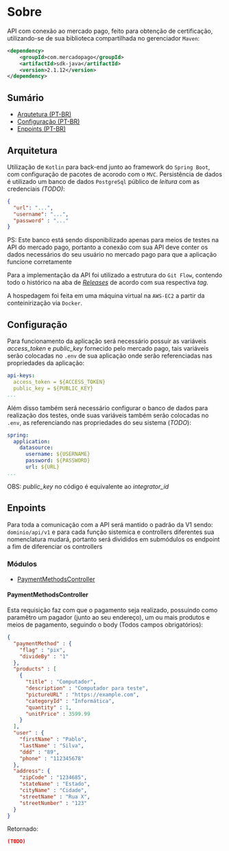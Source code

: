 # Sobre
API com conexão ao mercado pago, feito para obtenção de certificação, utilizando-se de sua biblioteca compartilhada no gerenciador `Maven`:

```xml
<dependency>
    <groupId>com.mercadopago</groupId>
    <artifactId>sdk-java</artifactId>
    <version>2.1.12</version>
</dependency>
```

## Sumário

* [Arqutetura (PT-BR)](#arquitetura)
* [Configuração (PT-BR)](#configuração)
* [Enpoints (PT-BR)](#enpoints)

## Arquitetura

Utilização de `Kotlin` para back-end junto ao framework do `Spring Boot`, com configuração de pacotes de acorodo com o `MVC`.
Persistência de dados é utilizado um banco de dados `PostgreSql` público de *leitura* com as credenciais  *(TODO)*:

```json
{
  "url": "...",
  "username": "...",
  "password" : "..."
}
```

PS: Este banco está sendo disponibilizado apenas para meios de testes na API do mercado pago, portanto a conexão com sua API deve conter os dados necessários do seu usuário no mercado pago para que a aplicação funcione corretamente

Para a implementação da API foi utilizado a estrutura do `Git Flow`, contendo todo o histórico na aba de [*Releases*](https://github.com/pabloaugustocm17/mercado-pago-api/releases) de acordo com sua respectiva *tag*.

A hospedagem foi feita em uma máquina virtual na `AWS-EC2` a partir da conteinirização via `Docker`.

## Configuração

Para funcionamento da aplicação será necessário possuir as variáveis *access_token* e *public_key* fornecido pelo mercado pago, tais variáveis serão colocadas no `.env` de sua aplicação onde serão referenciadas nas propriedades da aplicação:

```yml
api-keys:
  access_token = ${ACCESS_TOKEN}
  public_key = ${PUBLIC_KEY}
...
```

Além disso também será necessário configurar o banco de dados para realização dos testes, onde suas variáveis também serão colocadas no `.env`, as referenciando nas propriedades do seu sistema (*TODO*):

```yml
spring:
  application:
    datasource:
      username: ${USERNAME}
      password: ${PASSWORD}
      url: ${URL}
...
```

OBS: *public_key* no código é equivalente ao *integrator_id*

## Enpoints

Para toda a comunicação com a API será mantido o padrão da V1 sendo: `dominio/api/v1` e para cada função sistemica e controllers diferentes sua nomenclatura mudará, portanto será divididos em submódulos os endpoint a fim de diferenciar os controllers

### Módulos

* [PaymentMethodsController](#paymentmethodscontroller)

#### PaymentMethodsController

Esta requisição faz com que o pagamento seja realizado, possuindo como paramêtro um pagador (junto ao seu endereço), um ou mais produtos e meios de pagamento, seguindo o body (Todos campos obrigatórios): 

```json
{
  "paymentMethod" : {
    "flag" : "pix",
    "divideBy" : "1"
  },
  "products" : [
    {
      "title" : "Computador",
      "description" : "Computador para teste",
      "pictureURL" : "https://example.com",
      "categoryId" : "Informática",
      "quantity" : 1,
      "unitPrice" : 3599.99
    }
  ],
  "user" : {
    "firstName" : "Pablo",
    "lastName" : "Silva",
    "ddd" : "89",
    "phone" : "112345678"
  },
  "address": {
    "zipCode" : "1234685",
    "stateName" : "Estado",
    "cityName" : "Cidade",
    "streetName" : "Rua X",
    "streetNumber" : "123" 
  }
}
```

Retornado:

```json
(TODO)
```

